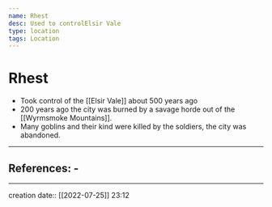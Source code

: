 ```yaml
---
name: Rhest
desc: Used to controlElsir Vale
type: location
tags: Location
---
```


# Rhest 
- Took control of the [[Elsir Vale]] about 500 years ago
- 200 years ago the city was burned by a savage horde out of the [[Wyrmsmoke Mountains]].
- Many goblins and their kind were killed by the soldiers, the city was abandoned.
___ 
## References: - 
--- 
creation date:: [[2022-07-25]] 23:12